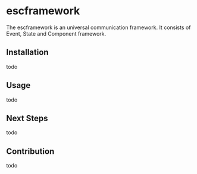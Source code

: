 # escframework
The escframework is an universal communication framework. It consists of Event, State and Component framework.

## Installation
todo

## Usage
todo

## Next Steps
todo

## Contribution
todo

